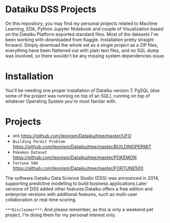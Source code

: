 # Dataiku DSS Projects

On this repository, you may find my personal projects related to Machine Learning, EDA, Python Jupyter Notebook and couple of Visualization based on the Dataiku Platform exported standard files. Most of the datasets I've been working with downloaded from Kaggle. Installation pretty straight forward. Simply download the whole set as a single project as a ZIP files, everything have been flattened out with plain text files, and no SQL dump was involved, so there wouldn't be any missing system dependencies issue.


# Installation
You'll be needing one proper installation of Dataiku version 7, PgSQL (due some of the project was running on top of an SQL), running on top of whatever Operating System you're most familar with.

# Projects
- `UFO` https://github.com/leonism/Dataiku/tree/master/UFO
- `Building Permit Problem` https://github.com/leonism/Dataiku/tree/master/BUILDINGPERMIT
- `Pokemon Dataset` https://github.com/leonism/Dataiku/tree/master/POKEMON
- `Fortune 500` https://github.com/leonism/Dataiku/tree/master/FORTUNE500

The software Dataiku Data Science Studio (DSS) was announced in 2014, supporting predictive modelling to build business applications.Later versions of DSS added other features.Dataiku offers a free edition and enterprise versions with additional features, such as multi-user collaboration or real-time scoring.

`***Disclaimer***`: And please remember, as this is only a weekend pet project, I'm doing them for my personal interest only.

